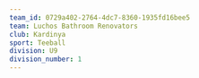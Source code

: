 ```yaml
---
team_id: 0729a402-2764-4dc7-8360-1935fd16bee5
team: Luchos Bathroom Renovators
club: Kardinya
sport: Teeball
division: U9
division_number: 1
---
```

